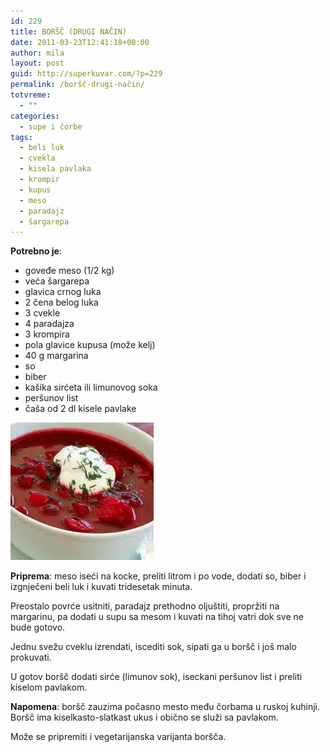 ```yaml
---
id: 229
title: BORŠČ (DRUGI NAČIN)
date: 2011-03-23T12:41:18+00:00
author: mila
layout: post
guid: http://superkuvar.com/?p=229
permalink: /boršč-drugi-način/
totvreme:
  - ""
categories:
  - supe i čorbe
tags:
  - beli luk
  - cvekla
  - kisela pavlaka
  - krompir
  - kupus
  - meso
  - paradajz
  - šargarepa
---
```

**Potrebno je**:

  * goveđe meso (1/2 kg)
  * veća šargarepa
  * glavica crnog luka
  * 2 čena belog luka
  * 3 cvekle
  * 4 paradajza
  * 3 krompira
  * pola glavice kupusa (može kelj)
  * 40 g margarina
  * so
  * biber
  * kašika sirćeta ili limunovog soka
  * peršunov list
  * čaša od 2 dl kisele pavlake

<img class="alignnone size-full wp-image-781" title="borscdruginacin" src="/wp-content/uploads/2011/03/borscdruginacin.jpg" alt="" width="229" height="220" /> 

**Priprema**: meso iseći na kocke, preliti litrom i po vode, dodati so, biber i izgnječeni beli luk i kuvati tridesetak minuta.

Preostalo povrće usitniti, paradajz prethodno oljuštiti, propržiti na margarinu, pa dodati u supu sa mesom i kuvati na tihoj vatri dok sve ne bude gotovo.

Jednu svežu cveklu izrendati, iscediti sok, sipati ga u boršč i još malo prokuvati.

U gotov boršč dodati sirće (limunov sok), iseckani peršunov list i preliti kiselom pavlakom.

**Napomena**:   boršč zauzima počasno mesto među čorbama u ruskoj kuhinji. Boršč ima kiselkasto-slatkast ukus i obično se služi sa pavlakom.

Može se pripremiti i vegetarijanska varijanta boršča.